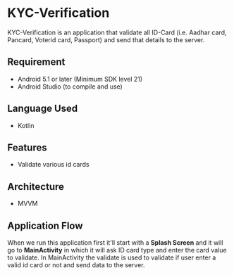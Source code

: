 # KYC-Verification

KYC-Verification is an application that validate all ID-Card (i.e. Aadhar card, Pancard, Voterid card, Passport) and send that details to the server.

## Requirement
- Android 5.1 or later (Minimum SDK level 21)
- Android Studio (to compile and use)

## Language Used
- Kotlin

## Features
- Validate various id cards

## Architecture
- MVVM

## Application Flow
When we run this application first it'll start with a **Splash Screen** and it will go to **MainActivity** in which it will ask ID card type and enter the card value to validate. In MainActivity the validate is used to validate if user enter a valid id card or not and send data to the server.

